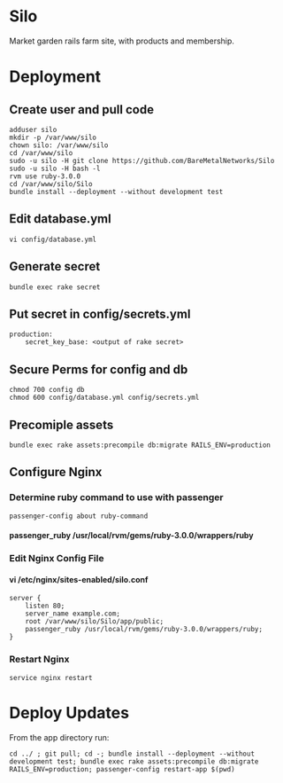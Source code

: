 # Silo
Market garden rails farm site, with products and membership. 

# Deployment
## Create user and pull code
```
adduser silo
mkdir -p /var/www/silo
chown silo: /var/www/silo
cd /var/www/silo
sudo -u silo -H git clone https://github.com/BareMetalNetworks/Silo
sudo -u silo -H bash -l
rvm use ruby-3.0.0
cd /var/www/silo/Silo
bundle install --deployment --without development test
```

## Edit database.yml
```
vi config/database.yml
```
## Generate secret
```
bundle exec rake secret
```
## Put secret in config/secrets.yml
```
production:
	secret_key_base: <output of rake secret>
```
## Secure Perms for config and db

```
chmod 700 config db
chmod 600 config/database.yml config/secrets.yml
```
## Precomiple assets
```
bundle exec rake assets:precompile db:migrate RAILS_ENV=production
```
## Configure Nginx

### Determine ruby command to use with passenger
```
passenger-config about ruby-command
```
#### passenger_ruby /usr/local/rvm/gems/ruby-3.0.0/wrappers/ruby
### Edit Nginx Config File
#### vi /etc/nginx/sites-enabled/silo.conf
```
server {
	listen 80;
	server_name example.com;
	root /var/www/silo/Silo/app/public;
	passenger_ruby /usr/local/rvm/gems/ruby-3.0.0/wrappers/ruby;
}
```
### Restart Nginx
```
service nginx restart
```


# Deploy Updates

From the app directory run:
```
cd ../ ; git pull; cd -; bundle install --deployment --without development test; bundle exec rake assets:precompile db:migrate RAILS_ENV=production; passenger-config restart-app $(pwd)
```
